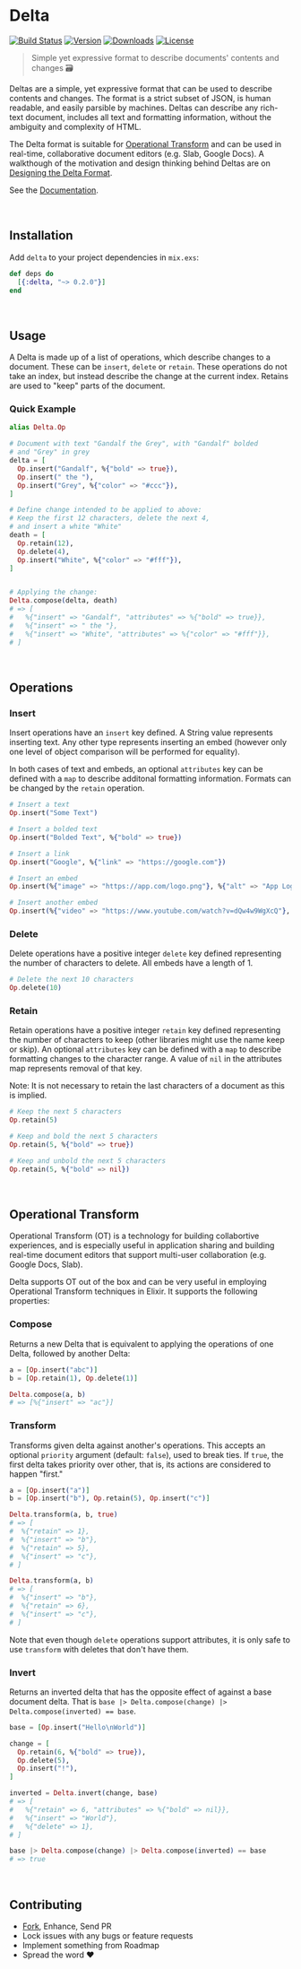 # Delta

[![Build Status][badge-github]][github-build]
[![Version][badge-version]][hexpm]
[![Downloads][badge-downloads]][hexpm]
[![License][badge-license]][github-license]

> Simple yet expressive format to describe documents' contents and changes 🗃

Deltas are a simple, yet expressive format that can be used to describe contents and changes.
The format is a strict subset of JSON, is human readable, and easily parsible by machines.
Deltas can describe any rich-text document, includes all text and formatting information,
without the ambiguity and complexity of HTML.

The Delta format is suitable for [Operational Transform][wiki-ot] and can be used in real-time,
collaborative document editors (e.g. Slab, Google Docs). A walkthough of the motivation and
design thinking behind Deltas are on [Designing the Delta Format][quill-delta].

See the [Documentation][docs].

<br>

## Installation

Add `delta` to your project dependencies in `mix.exs`:

```elixir
def deps do
  [{:delta, "~> 0.2.0"}]
end
```

<br>

## Usage

A Delta is made up of a list of operations, which describe changes to a document. These can be
`insert`, `delete` or `retain`. These operations do not take an index, but instead describe the
change at the current index. Retains are used to "keep" parts of the document.

### Quick Example

```elixir
alias Delta.Op

# Document with text "Gandalf the Grey", with "Gandalf" bolded
# and "Grey" in grey
delta = [
  Op.insert("Gandalf", %{"bold" => true}),
  Op.insert(" the "),
  Op.insert("Grey", %{"color" => "#ccc"}),
]

# Define change intended to be applied to above:
# Keep the first 12 characters, delete the next 4,
# and insert a white "White"
death = [
  Op.retain(12),
  Op.delete(4),
  Op.insert("White", %{"color" => "#fff"}),
]


# Applying the change:
Delta.compose(delta, death)
# => [
#   %{"insert" => "Gandalf", "attributes" => %{"bold" => true}},
#   %{"insert" => " the "},
#   %{"insert" => "White", "attributes" => %{"color" => "#fff"}},
# ]
```

<br>

## Operations

### Insert

Insert operations have an `insert` key defined. A String value represents inserting text. Any
other type represents inserting an embed (however only one level of object comparison will be
performed for equality).

In both cases of text and embeds, an optional `attributes` key can be defined with a `map` to
describe additonal formatting information. Formats can be changed by the `retain` operation.

```elixir
# Insert a text
Op.insert("Some Text")

# Insert a bolded text
Op.insert("Bolded Text", %{"bold" => true})

# Insert a link
Op.insert("Google", %{"link" => "https://google.com"})

# Insert an embed
Op.insert(%{"image" => "https://app.com/logo.png"}, %{"alt" => "App Logo"})

# Insert another embed
Op.insert(%{"video" => "https://www.youtube.com/watch?v=dQw4w9WgXcQ"}, %{"width" => 420, "height" => 315})
```

### Delete

Delete operations have a positive integer `delete` key defined representing the number of
characters to delete. All embeds have a length of 1.

```elixir
# Delete the next 10 characters
Op.delete(10)
```

### Retain

Retain operations have a positive integer `retain` key defined representing the number of
characters to keep (other libraries might use the name keep or skip). An optional `attributes`
key can be defined with a `map` to describe formatting changes to the character range. A
value of `nil` in the attributes map represents removal of that key.

Note: It is not necessary to retain the last characters of a document as this is implied.

```elixir
# Keep the next 5 characters
Op.retain(5)

# Keep and bold the next 5 characters
Op.retain(5, %{"bold" => true})

# Keep and unbold the next 5 characters
Op.retain(5, %{"bold" => nil})
```

<br>

## Operational Transform

Operational Transform (OT) is a technology for building collabortive experiences, and is
especially useful in application sharing and building real-time document editors that support
multi-user collaboration (e.g. Google Docs, Slab).

Delta supports OT out of the box and can be very useful in employing Operational Transform
techniques in Elixir. It supports the following properties:

### Compose

Returns a new Delta that is equivalent to applying the operations of one Delta, followed
by another Delta:

```elixir
a = [Op.insert("abc")]
b = [Op.retain(1), Op.delete(1)]

Delta.compose(a, b)
# => [%{"insert" => "ac"}]
```

### Transform

Transforms given delta against another's operations. This accepts an optional `priority`
argument (default: `false`), used to break ties. If `true`, the first delta takes priority
over other, that is, its actions are considered to happen "first."

```elixir
a = [Op.insert("a")]
b = [Op.insert("b"), Op.retain(5), Op.insert("c")]

Delta.transform(a, b, true)
# => [
#  %{"retain" => 1},
#  %{"insert" => "b"},
#  %{"retain" => 5},
#  %{"insert" => "c"},
# ]

Delta.transform(a, b)
# => [
#  %{"insert" => "b"},
#  %{"retain" => 6},
#  %{"insert" => "c"},
# ]
```

Note that even though `delete` operations support attributes, it is only safe to
use `transform` with deletes that don't have them.

### Invert

Returns an inverted delta that has the opposite effect of against a base document delta.
That is `base |> Delta.compose(change) |> Delta.compose(inverted) == base`.

```elixir
base = [Op.insert("Hello\nWorld")]

change = [
  Op.retain(6, %{"bold" => true}),
  Op.delete(5),
  Op.insert("!"),
]

inverted = Delta.invert(change, base)
# => [
#   %{"retain" => 6, "attributes" => %{"bold" => nil}},
#   %{"insert" => "World"},
#   %{"delete" => 1},
# ]

base |> Delta.compose(change) |> Delta.compose(inverted) == base
# => true
```

<br>

## Contributing

- [Fork][github-fork], Enhance, Send PR
- Lock issues with any bugs or feature requests
- Implement something from Roadmap
- Spread the word :heart:

<br>

[badge-github]: https://github.com/slab/delta-elixir/actions/workflows/ci.yml/badge.svg
[badge-version]: https://img.shields.io/hexpm/v/delta.svg
[badge-license]: https://img.shields.io/hexpm/l/delta.svg
[badge-downloads]: https://img.shields.io/hexpm/dt/delta.svg
[hexpm]: https://hex.pm/packages/delta
[github-build]: https://github.com/slab/delta-elixir/actions/workflows/ci.yml
[github-license]: https://github.com/slab/delta-elixir/blob/master/LICENSE
[github-fork]: https://github.com/slab/delta-elixir/fork
[docs]: https://hexdocs.pm/delta
[wiki-ot]: https://en.wikipedia.org/wiki/Operational_transformation
[quill-delta]: https://quilljs.com/guides/designing-the-delta-format/
